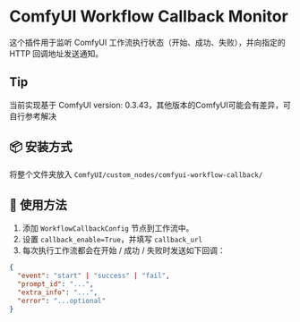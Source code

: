 # ComfyUI Workflow Callback Monitor

这个插件用于监听 ComfyUI 工作流执行状态（开始、成功、失败），并向指定的 HTTP 回调地址发送通知。

## Tip

当前实现基于 ComfyUI version: 0.3.43，其他版本的ComfyUI可能会有差异，可自行参考解决


## 📦 安装方式

将整个文件夹放入 `ComfyUI/custom_nodes/comfyui-workflow-callback/`

## 📘 使用方法

1. 添加 `WorkflowCallbackConfig` 节点到工作流中。
2. 设置 `callback_enable=True`，并填写 `callback_url`
3. 每次执行工作流都会在开始 / 成功 / 失败时发送如下回调：

```json
{
  "event": "start" | "success" | "fail",
  "prompt_id": "...",
  "extra_info": "...",
  "error": "...optional"
}
